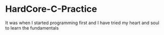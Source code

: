# HardCore-C-Practice
It was when I started programming first and I have tried my heart and soul to learn the fundamentals
